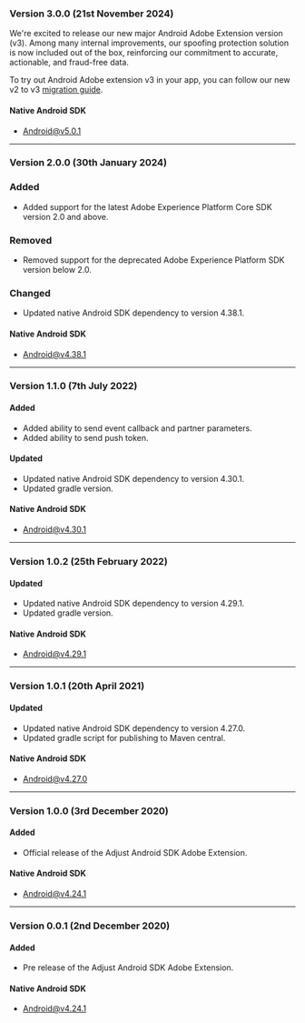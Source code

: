 ### Version 3.0.0 (21st November 2024)

We're excited to release our new major Android Adobe Extension version (v3). Among many internal improvements, our spoofing protection solution is now included out of the box, reinforcing our commitment to accurate, actionable, and fraud-free data.

To try out Android Adobe extension v3 in your app, you can follow our new v2 to v3 [migration guide](https://dev.adjust.com/en/sdk/migration/adobe-extension/android).

#### Native Android SDK
- [Android@v5.0.1](https://github.com/adjust/android_sdk/tree/v5.0.1)

---

### Version 2.0.0 (30th January 2024)
### Added
- Added support for the latest Adobe Experience Platform Core SDK version 2.0 and above.

### Removed
- Removed support for the deprecated Adobe Experience Platform SDK version below 2.0.

### Changed
- Updated native Android SDK dependency to version 4.38.1.

#### Native Android SDK
- [Android@v4.38.1][android_sdk_v4.38.1]

---

### Version 1.1.0 (7th July 2022)
#### Added
- Added ability to send event callback and partner parameters.
- Added ability to send push token.

#### Updated
- Updated native Android SDK dependency to version 4.30.1.
- Updated gradle version.

#### Native Android SDK
- [Android@v4.30.1][android_sdk_v4.30.1]

---

### Version 1.0.2 (25th February 2022)
#### Updated
- Updated native Android SDK dependency to version 4.29.1.
- Updated gradle version.

#### Native Android SDK
- [Android@v4.29.1][android_sdk_v4.29.1]

---

### Version 1.0.1 (20th April 2021)
#### Updated
- Updated native Android SDK dependency to version 4.27.0.
- Updated gradle script for publishing to Maven central.

#### Native Android SDK
- [Android@v4.27.0][android_sdk_v4.27.0]

---

### Version 1.0.0 (3rd December 2020)
#### Added
- Official release of the Adjust Android SDK Adobe Extension.

#### Native Android SDK
- [Android@v4.24.1][android_sdk_v4.24.1]

---

### Version 0.0.1 (2nd December 2020)
#### Added
- Pre release of the Adjust Android SDK Adobe Extension.

#### Native Android SDK
- [Android@v4.24.1][android_sdk_v4.24.1]

[android_sdk_v4.24.1]: https://github.com/adjust/android_sdk/tree/v4.24.1
[android_sdk_v4.27.0]: https://github.com/adjust/android_sdk/tree/v4.27.0
[android_sdk_v4.29.1]: https://github.com/adjust/android_sdk/tree/v4.29.1
[android_sdk_v4.30.1]: https://github.com/adjust/android_sdk/tree/v4.30.1
[android_sdk_v4.38.1]: https://github.com/adjust/android_sdk/tree/v4.38.1